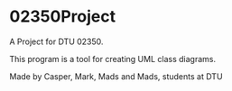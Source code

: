 02350Project
============

A Project for DTU 02350.

This program is a tool for creating UML class diagrams.

Made by Casper, Mark, Mads and Mads, students at DTU
